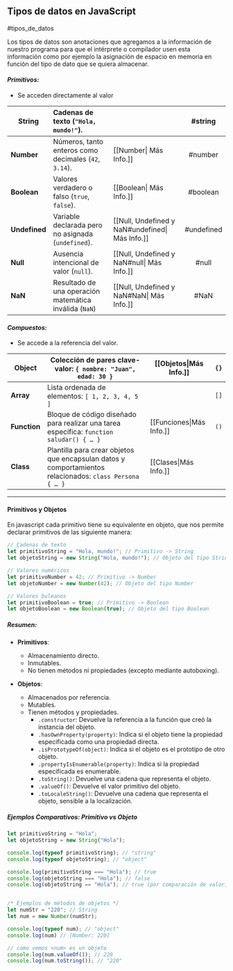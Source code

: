 ## **Tipos de datos en JavaScript**
#tipos_de_datos

Los tipos de datos son anotaciones que agregamos a la información de nuestro programa para que el intérprete o compilador usen esta información como por ejemplo la asignación de espacio en memoria en función del tipo de dato que se quiera almacenar.

#### _Primitivos:_ 
- Se acceden directamente al valor

| **String**    | Cadenas de texto (`"Hola, mundo!"`).                   |                                                 |  #string   |
| ------------- | :----------------------------------------------------- | ----------------------------------------------- | :--------: |
| **Number**    | Números, tanto enteros como decimales (`42`, `3.14`).  | [[Number\| Más Info.]]                          |  #number   |
| **Boolean**   | Valores verdadero o falso (`true`, `false`).           | [[Boolean\| Más Info.]]                         |  #boolean  |
| **Undefined** | Variable declarada pero no asignada (`undefined`).     | [[Null, Undefined y NaN#undefined\| Más Info.]] | #undefined |
| **Null**      | Ausencia intencional de valor (`null`).                | [[Null, Undefined y NaN#null\| Más Info.]]      |   #null    |
| **NaN**       | Resultado de una operación matemática inválida (`NaN`) | [[Null, Undefined y NaN#NaN\| Más Info.]]       |    #NaN    |

#### _Compuestos:_ 
- Se accede a la referencia del valor.

| **Object**   | Colección de pares clave-valor: `{ nombre: "Juan", edad: 30 }`                                          | [[Objetos\|Más Info.]]   | `{}` |
| ------------ | ------------------------------------------------------------------------------------------------------- | ------------------------ | ---- |
| **Array**    | Lista ordenada de elementos: `[ 1, 2, 3, 4, 5 ]`                                                        |                          | `[]` |
| **Function** | Bloque de código diseñado para realizar una tarea específica: `function saludar() { … }`                | [[Funciones\|Más Info.]] | `()` |
| **Class**    | Plantilla para crear objetos que encapsulan datos y comportamientos relacionados: `class Persona { … }` | [[Clases\|Más Info.]]    |      |
___

#### **Primitivos y Objetos**
En javascript cada primitivo tiene su equivalente en objeto, que nos permite declarar primitivos de las siguiente manera:
```js
// Cadenas de texto
let primitivoString = "Hola, mundo!"; // Primitivo -> String
let objetoString = new String("Hola, mundo!"); // Objeto del tipo String

// Valores numéricos
let primitivoNumber = 42; // Primitivo -> Number
let objetoNumber = new Number(42); // Objeto del tipo Number

// Valores buleanos
let primitivoBoolean = true; // Primitivo -> Boolean
let objetoBoolean = new Boolean(true); // Objeto del tipo Boolean
```

##### Resumen:
- **Primitivos**:
	- Almacenamiento directo.
	- Inmutables.
	- No tienen métodos ni propiedades (excepto mediante autoboxing).

- **Objetos**:
    - Almacenados por referencia.
    - Mutables.
    - Tienen métodos y propiedades.
	    - `.constructor`: Devuelve la referencia a la función que creó la instancia del objeto.
		- `.hasOwnProperty(property)`: Indica si el objeto tiene la propiedad especificada como una propiedad directa.
		- `.isPrototypeOf(object)`: Indica si el objeto es el prototipo de otro objeto.
		- `.propertyIsEnumerable(property)`: Indica si la propiedad especificada es enumerable.
		- `.toString()`: Devuelve una cadena que representa el objeto.
		- `.valueOf()`: Devuelve el valor primitivo del objeto.
		- `.toLocaleString()`: Devuelve una cadena que representa el objeto, sensible a la localización.

##### Ejemplos Comparativos: Primitivo vs Objeto
``` js
let primitivoString = "Hola";
let objetoString = new String("Hola");

console.log(typeof primitivoString); // "string"
console.log(typeof objetoString); // "object"

console.log(primitivoString === "Hola"); // true
console.log(objetoString === "Hola"); // false
console.log(objetoString == "Hola"); // true (por comparación de valor)


/* Ejemplos de métodos de objetos */
let numStr = "220"; // String
let num = new Number(numStr);

console.log(typeof num); // "object"
console.log(num) // [Number: 220]

// como vemos <num> es un objeto
console.log(num.valueOf()); // 220
console.log(num.toString()); // "220"
```